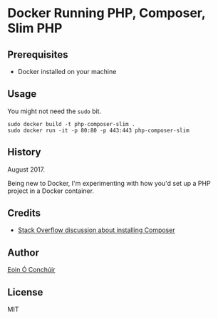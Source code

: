 # Docker Running PHP, Composer, Slim PHP

## Prerequisites

* Docker installed on your machine

## Usage

You might not need the `sudo` bit.

    sudo docker build -t php-composer-slim .
    sudo docker run -it -p 80:80 -p 443:443 php-composer-slim

## History

August 2017.

Being new to Docker, I'm experimenting with how you'd set up a PHP project in a Docker container.

## Credits

* [Stack Overflow discussion about installing Composer](https://stackoverflow.com/questions/34875581/get-composer-php-dependency-manager-to-run-on-a-docker-image-build)

## Author

[Eoin Ó Conchúir](http://eoinoc.net)

## License

MIT

